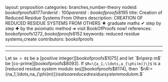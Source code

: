 layout: proposition
categories: branches,number-theory
nodeid: bookofproofs$8177
orderid: 100
parentid: bookofproofs$8195
title: Creation of Reduced Residue Systems From Others
description: CREATION OF REDUCED RESIDUE SYSTEMS FROM OTHERS ★ graduate maths ✔ step by step ✚ by the axiomatic method ➜ visit BookOfProofs now!
references: bookofproofs$1272,bookofproofs$8152
keywords: reduced residue systems,create
contributors: bookofproofs

---


---

Let `$m > 0$` be a [positive integer][bookofproofs$1075] and let `$n\perp m$` be [co-prime][bookofproofs$8093]. If `$R=\{a_1,\ldots,a_{\phi(m)}\}$` is a [reduced residue system modulo `$m$`][bookofproofs$8174], then `$nR:=\{na_1,\ldots,na_{\phi(m)}\}$` is also a reduced residue system modulo `$m.$`

